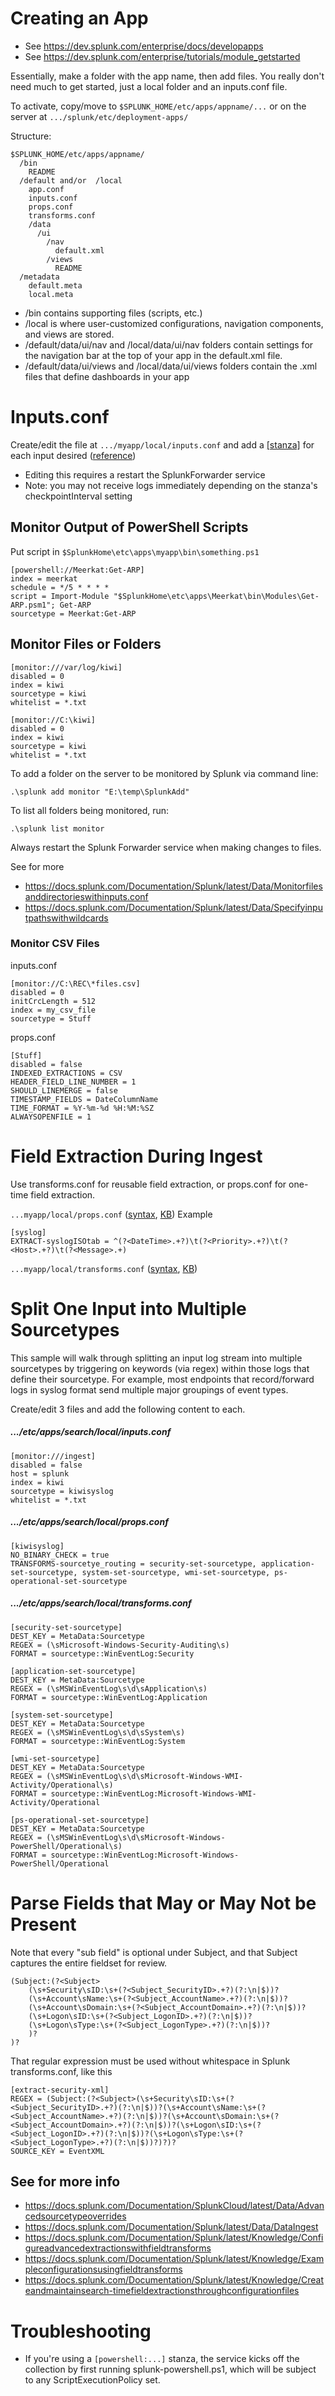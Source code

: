 # Creating an App
- See https://dev.splunk.com/enterprise/docs/developapps
- See https://dev.splunk.com/enterprise/tutorials/module_getstarted

Essentially, make a folder with the app name, then add files. You really don't need much to get started, just a local folder and an inputs.conf file.

To activate, copy/move to ```$SPLUNK_HOME/etc/apps/appname/...``` or on the server at ```.../splunk/etc/deployment-apps/```

Structure:
```
$SPLUNK_HOME/etc/apps/appname/
  /bin
    README
  /default and/or  /local
    app.conf
    inputs.conf
    props.conf
    transforms.conf
    /data
      /ui
        /nav
          default.xml
        /views
          README
  /metadata
    default.meta
    local.meta
```
- /bin contains supporting files (scripts, etc.)
- /local is where user-customized configurations, navigation components, and views are stored.
- /default/data/ui/nav and /local/data/ui/nav folders contain settings for the navigation bar at the top of your app in the default.xml file.
- /default/data/ui/views and /local/data/ui/views folders contain the .xml files that define dashboards in your app


# Inputs.conf

Create/edit the file at ```.../myapp/local/inputs.conf``` and add a [\[stanza\]](https://docs.splunk.com/Splexicon:Stanza) for each input desired ([reference](https://docs.splunk.com/Documentation/Splunk/latest/Data/Monitorfilesanddirectorieswithinputs.conf))
- Editing this requires a restart the SplunkForwarder service
- Note: you may not receive logs immediately depending on the stanza's checkpointInterval setting

## Monitor Output of PowerShell Scripts
Put script in ```$SplunkHome\etc\apps\myapp\bin\something.ps1```
```
[powershell://Meerkat:Get-ARP]
index = meerkat
schedule = */5 * * * *
script = Import-Module "$SplunkHome\etc\apps\Meerkat\bin\Modules\Get-ARP.psm1"; Get-ARP
sourcetype = Meerkat:Get-ARP
```

## Monitor Files or Folders

```
[monitor:///var/log/kiwi]
disabled = 0
index = kiwi
sourcetype = kiwi
whitelist = *.txt

[monitor://C:\kiwi]
disabled = 0
index = kiwi
sourcetype = kiwi
whitelist = *.txt
```

To add a folder on the server to be monitored by Splunk via command line:
```
.\splunk add monitor "E:\temp\SplunkAdd"
```

To list all folders being monitored, run:
```
.\splunk list monitor
```

Always restart the Splunk Forwarder service when making changes to files.

See for more
- https://docs.splunk.com/Documentation/Splunk/latest/Data/Monitorfilesanddirectorieswithinputs.conf
- https://docs.splunk.com/Documentation/Splunk/latest/Data/Specifyinputpathswithwildcards

### Monitor CSV Files

inputs.conf
```
[monitor://C:\REC\*files.csv]
disabled = 0
initCrcLength = 512
index = my_csv_file
sourcetype = Stuff
```

props.conf
```
[Stuff]
disabled = false
INDEXED_EXTRACTIONS = CSV
HEADER_FIELD_LINE_NUMBER = 1
SHOULD_LINEMERGE = false
TIMESTAMP_FIELDS = DateColumnName
TIME_FORMAT = %Y-%m-%d %H:%M:%SZ
ALWAYSOPENFILE = 1
```

# Field Extraction During Ingest
Use transforms.conf for reusable field extraction, or props.conf for one-time field extraction.

```...myapp/local/props.conf```  ([syntax](http://docs.splunk.com/Documentation/Splunk/latest/Admin/Propsconf), [KB](https://docs.splunk.com/Documentation/Splunk/latest/Knowledge/Configurecalculatedfieldswithprops.conf))
Example
```
[syslog]
EXTRACT-syslogISOtab = ^(?<DateTime>.+?)\t(?<Priority>.+?)\t(?<Host>.+?)\t(?<Message>.+)
```

```...myapp/local/transforms.conf``` ([syntax](https://docs.splunk.com/Documentation/Splunk/latest/Admin/Transformsconf), [KB](https://docs.splunk.com/Documentation/Splunk/latest/Knowledge/Configureadvancedextractionswithfieldtransforms))

# Split One Input into Multiple Sourcetypes
This sample will walk through splitting an input log stream into multiple sourcetypes by triggering on keywords (via regex) within those logs that define their sourcetype. For example, most endpoints that record/forward logs in syslog format send multiple major groupings of event types.

Create/edit 3 files and add the following content to each.

##### .../etc/apps/search/local/inputs.conf
```
[monitor:///ingest]
disabled = false
host = splunk
index = kiwi
sourcetype = kiwisyslog
whitelist = *.txt
```

##### .../etc/apps/search/local/props.conf
```
[kiwisyslog]
NO_BINARY_CHECK = true
TRANSFORMS-sourcetye_routing = security-set-sourcetype, application-set-sourcetype, system-set-sourcetype, wmi-set-sourcetype, ps-operational-set-sourcetype
```


##### .../etc/apps/search/local/transforms.conf
```
[security-set-sourcetype]
DEST_KEY = MetaData:Sourcetype
REGEX = (\sMicrosoft-Windows-Security-Auditing\s)
FORMAT = sourcetype::WinEventLog:Security

[application-set-sourcetype]
DEST_KEY = MetaData:Sourcetype
REGEX = (\sMSWinEventLog\s\d\sApplication\s)
FORMAT = sourcetype::WinEventLog:Application

[system-set-sourcetype]
DEST_KEY = MetaData:Sourcetype
REGEX = (\sMSWinEventLog\s\d\sSystem\s)
FORMAT = sourcetype::WinEventLog:System

[wmi-set-sourcetype]
DEST_KEY = MetaData:Sourcetype
REGEX = (\sMSWinEventLog\s\d\sMicrosoft-Windows-WMI-Activity/Operational\s)
FORMAT = sourcetype::WinEventLog:Microsoft-Windows-WMI-Activity/Operational

[ps-operational-set-sourcetype]
DEST_KEY = MetaData:Sourcetype
REGEX = (\sMSWinEventLog\s\d\sMicrosoft-Windows-PowerShell/Operational\s)
FORMAT = sourcetype::WinEventLog:Microsoft-Windows-PowerShell/Operational
```


# Parse Fields that May or May Not be Present
Note that every "sub field" is optional under Subject, and that Subject captures the entire fieldset for review.

```
(Subject:(?<Subject>
    (\s+Security\sID:\s+(?<Subject_SecurityID>.+?)(?:\n|$))?
    (\s+Account\sName:\s+(?<Subject_AccountName>.+?)(?:\n|$))?
    (\s+Account\sDomain:\s+(?<Subject_AccountDomain>.+?)(?:\n|$))?
    (\s+Logon\sID:\s+(?<Subject_LogonID>.+?)(?:\n|$))?
    (\s+Logon\sType:\s+(?<Subject_LogonType>.+?)(?:\n|$))?
    )?
)?
```

That regular expression must be used without whitespace in Splunk transforms.conf, like this
```
[extract-security-xml]
REGEX = (Subject:(?<Subject>(\s+Security\sID:\s+(?<Subject_SecurityID>.+?)(?:\n|$))?(\s+Account\sName:\s+(?<Subject_AccountName>.+?)(?:\n|$))?(\s+Account\sDomain:\s+(?<Subject_AccountDomain>.+?)(?:\n|$))?(\s+Logon\sID:\s+(?<Subject_LogonID>.+?)(?:\n|$))?(\s+Logon\sType:\s+(?<Subject_LogonType>.+?)(?:\n|$))?)?)?
SOURCE_KEY = EventXML
````

## See for more info
- https://docs.splunk.com/Documentation/SplunkCloud/latest/Data/Advancedsourcetypeoverrides
- https://docs.splunk.com/Documentation/Splunk/latest/Data/DataIngest
- https://docs.splunk.com/Documentation/Splunk/latest/Knowledge/Configureadvancedextractionswithfieldtransforms
- https://docs.splunk.com/Documentation/Splunk/latest/Knowledge/Exampleconfigurationsusingfieldtransforms
- https://docs.splunk.com/Documentation/Splunk/latest/Knowledge/Createandmaintainsearch-timefieldextractionsthroughconfigurationfiles



# Troubleshooting
- If you're using a ```[powershell:...]``` stanza, the service kicks off the collection by first running splunk-powershell.ps1, which will be subject to any ScriptExecutionPolicy set.
